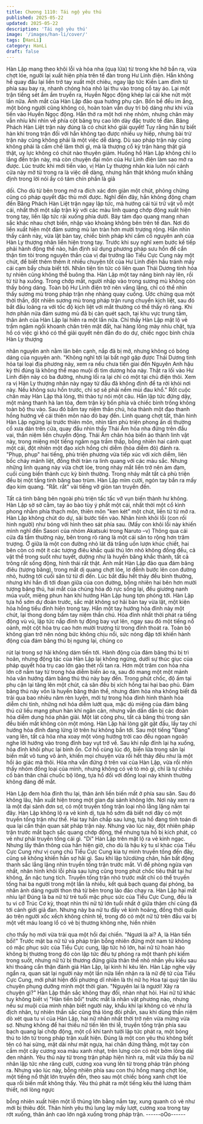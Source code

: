 ```yaml
---
title: Chương 1110: Tái ngộ yêu thú
published: 2025-05-22
updated: 2025-05-22
description: 'Tái ngộ yêu thú'
image: '/images/han-li/cover/'
tags: [HanLi]
category: HanLi
draft: false
---
```


Hàn Lập mang theo khôi lỗi và hỏa nha (quạ lửa) từ trong khe hở
bắn ra, vừa chợt lóe, người lại xuất hiện phía trên tế đàn trong Hư
Linh điện.
Hắn không hề quay đầu lại liền trở tay xuất một chiêu, ngay lập
tức Kiền Lam đỉnh từ phía sau bay ra, nhanh chóng hóa nhỏ lại
thu vào trong cổ tay áo.
Lại một trận tiếng sét ầm ầm truyền ra, Huyền Ngọc động khép lại
cái khe nứt một lần nữa.
Ánh mắt của Hàn Lập đảo qua hướng phụ cận.
Bốn bề đều im ắng, một bóng người cũng không có, hoàn toàn
vẫn duy trì bộ dáng như khi vừa tiến vào Huyền Ngọc động.
Hắn thở ra một hơi nhẹ nhỏm, nhưng chân mày vẫn nhíu khi nhìn
về phía cột băng trụ cao lớn dày đặc trước tế đàn.
Băng Phách Hàn Liệt trận này đúng là có chút khó giải quyết!
Tuy rằng hắn tự biết hàn khí trong trận đối với hắn không tạo
được nhiều uy hiếp, nhưng bài trừ trận này cũng không phải là
một việc dễ dàng. Dù sao pháp trận này cũng không phải là cấm
chế lâm thời gì, mà là thượng cổ kỳ trận hàng thật giá thật, uy lực
không có chút nào thuyên giảm.
Huống hồ Hàn Lập không chỉ lo lắng đến trận này, mà còn chuyện
đại môn của Hư Linh điện làm sao mở ra được.
Lúc trước khi mới tiến vào, vị Hàn Ly thượng nhân kia luôn nói
cánh cửa này mở từ trong ra là việc dễ dàng, nhưng hắn thật
không muốn khẳng định trong lời nói ấy có tám chín phần là giả

dối. Cho dù từ bên trong mở ra đích xác đơn giản một chút,
phỏng chừng cũng có pháp quyết đặc thù mới được.
Nghĩ đến đây, hắn không động chạm đến Băng Phách Hàn Liệt
trận ngay lập tức, mà hướng cái túi trữ vật vỗ một cái, nhất thời
một sấp trận kỳ với các màu linh quang chớp động xuất hiện trong
tay, liền lập tức rải xuống phía dưới.
Bảy tám đạo quang mang nhan sắc khác nhau chợt biến, nhập
vào khoảng không bên trên tế đàn. Nơi đó liền xuất hiện một đám
sương mù lan tràn hơn mười trượng rộng.
Hắn nhìn thấy cảnh này, vừa lật bàn tay, chiếc bình pháp khí cấm
cố nguyên anh của Hàn Ly thượng nhân liền hiện trong tay.
Trước khi suy nghĩ xem bước kế tiếp phải hành động thế nào,
hắn định sử dụng phương pháp sưu hồn để cẩn thận tìm tòi trong
nguyên thần của vị đại trưởng lão Tiểu Cực Cung này một chút,
để biết thêm thêm ít nhiều chuyện tốt của Hư Linh điện hầu tránh
mấy cái cạm bẩy chưa biết tới. Nhân tiện tin tức có liên quan Thái
Dương tinh hỏa tự nhiên cũng không thể buông tha.
Hàn Lập một tay nâng bình này lên, rồi từ từ hạ xuống.
Trong chớp mắt, người nhập vào trong sương mù không còn thấy
bóng dáng.
Toàn bộ Hư Linh điện trở nên vắng lặng, chỉ có thể nhìn thấy
sương mù trong pháp trận nhẹ nhàng quay cuồng.
Ước chừng qua một thời thần, đột nhiên sương mù trong pháp
trận rung chuyển kịch liệt, sau đó bắt đầu loãng ra với tốc độ kịch
liệt với mắt thường có thể thấy rõ ràng.
Khi hơn phân nửa đám sương mù đã bị càn quét sạch, tại khu
vực trung tâm, thân ảnh của Hàn Lập lại hiên ra một lần nữa.
Chỉ thấy Hàn Lập mặt lộ vẻ trầm ngâm ngồi khoanh chân trên mặt
đất, hai hàng lông mày nhíu chặt, tựa hồ có việc gì khó có thể giải
quyết nên đắn đo do dự, chiếc ngọc bình chứa Hàn Ly thượng

nhân nguyên anh nằm lăn bên cạnh, nắp đã bị mở, nhưng không
có bóng dáng của nguyên anh.
"Không nghĩ tới lại bất ngờ gặp được Thái Dương tinh hỏa tại loại
địa phương này, xem ra nếu chưa tiến giai đến Nguyên Anh hậu
kỳ thì đúng là không thể mạo muội đi tìm dương hỏa này. Thật ra
lối vào Hư Linh điện này có ba đường, nhưng lối ra lại chỉ có một
tại chủ điện thôi. Xem ra vị Hàn Ly thượng nhân này ngay từ đầu
đã không định để ta rời khỏi nơi này. Nếu không sưu hồn trước,
chỉ sợ sẽ phải nếm mùi đau khổ." Rốt cuộc chân mày Hàn Lập thả
lỏng, thì thào tự nói một câu.
Hắn lập tức đứng dậy, một mảng thanh hà lan tỏa, đem trận kỳ
bốn phía và chiếc bình trống không toàn bộ thu vào. Sau đó bấm
tay niệm thần chú, hóa thành một đạo thanh hồng hướng về cái
thiên môn nào đó bay đến.
Linh quang chợt tắt, thân hình Hàn Lập ngừng lại trước thiên
môn, nhìn tấm phù triện phong ấn dị thường cổ xưa dán trên cửa,
quay đầu nhìn thấy Thái Âm hỏa nha đứng trên đầu vai, thần
niệm liền chuyển động.
Thái Âm chân hỏa biến ảo thành linh vật này, trong miệng một
tiếng ngâm nga trầm thấp, bỗng nhiên hai cánh quạt một cái, đột
nhiên một đạo xích hồng chi diễm (hỏa diễm đỏ) đánh ra.
"Phụp, phụp" hai tiếng, phù triện phương vừa tiếp xúc với xích
diễm, liên bốc cháy mãnh liệt, đồng thời tràn ra linh quang với các
màu sắc.
Nhưng những linh quang này vừa chợt lóe, trong nháy mắt liền
trở nên ảm đạm, cuối cùng biến thành cực kỳ bình thường.
Trong nháy mắt tất cả phù triện đều bị một tầng tinh băng bao
trùm.
Hàn Lập mỉm cười, ngón tay bắn ra mấy đạo kim quang.
"Rắt. rắt" vài tiếng vỡ giòn tan truyền đến.

Tất cả tinh băng bên ngoài phù triện tấc tấc vỡ vụn biến thành hư
không.
Hàn Lập sờ sờ cằm, tay áo bào tùy ý phất một cái, nhất thời một
cổ kình phong nhằm phía thạch môn, thiên môn "ken két" một
chút, liền từ từ mở ra.
Hàn Lập không chút do dự, sãi bước tiến vào. Nhân hình khôi lỗi
(con rối hình người) như bóng với hình theo sát phía sau. (Mấy
con khôi lỗi này khiến mình nghĩ đến Sasori của nhóm Akatsuki
trong Naruto –v)
Thông qua cái cửa đá tầm thường này, bên trong rõ ràng là một
cái sân to rộng hơn trăm trượng.
Ở giữa là một con đường nhỏ lát đá trắng uốn lượn khúc chiết,
hai bên còn có một ít các tượng điêu khắc quái thú lớn nhỏ không
đồng đều, cả vật thể trong suốt như tuyết, dường như là huyền
băng khắc thành, tất cả trông rất sống động, hình thái rất thật.
Ánh mắt Hàn Lập đảo qua đám băng điêu (tượng băng), trong
mắt dị quang chợt lóe, lơ đễnh bước lên con đường nhỏ, hướng
tới cuối sân từ từ đi đến. Lúc bắt đầu hết thảy đều bình thường,
nhưng khi hắn đi tới đoạn giữa của con đường, bỗng nhiên hai
bên hơn mười tượng băng thú, hai mắt của chúng hóa đỏ rực
sống lại, đều giương nanh múa vuốt, miệng phun hàn khí hướng
Hàn Lập hung tợn phóng tới.
Hàn Lập tựa hồ sớm dự đoán trước, sắc mặt không sợ hãi bàn
tay vừa lật, một kiện hỏa hồng tiểu đỉnh hiện trong tay.
Hắn một tay hướng hỏa đỉnh này một chút, lại thong dong bấm
tay niệm thần chú.
Hỏa đỉnh nhất thời phát ra tiếng động vù vù, lập tức nắp đỉnh tự
động bay vụt lên, ngay sau đó một tiếng nổ oành, một cột hỏa trụ
cao hơn mười trượng từ trong đỉnh thoát ra.
Toàn bộ không gian trở nên nóng bức không chịu nổi, sức nóng
đập tới khiến hành động của đám băng thú bị ngưng lại, chúng co

rút lại trong sợ hãi không dám tiến tới.
Hành động của đám băng thú bị trì hoãn, nhưng động tác của
Hàn Lập lại không ngừng, dưới sự thúc giục của pháp quyết hỏa
trụ cao lớn gào thét rồi tan ra.
Hơn một trăm con hỏa nha lớn cỡ nắm tay từ trong hỏa diễm biến
ảo ra, sau đó mang một một mảnh hỏa vân hướng đám băng thú
thú này bay đến.
Trong phút chốc, độ ấm tại phụ cận lại tăng lên một chút, cả sân
đều bị xích hồng tai hại bao phủ.
Đám băng thú này vốn là huyền băng thân thể, nhưng đám hỏa
nha không biết đã trải qua bao nhiêu năm rèn luyện, mới tự trong
hỏa đỉnh hình thành hỏa diễm chi tinh, những nơi hỏa diễm lướt
qua, mặc dù miệng của đám băng thú cứ liều mạng phun hàn khí
ngăn cản, nhưng vẫn dần dần bị các đoàn hỏa diễm dung hóa
phân giải.
Một lát công phu, tất cả băng thú trong sân đều biến mất không
còn một móng.
Hàn Lập hài lòng gật gật đầu, lấy tay chỉ hướng hỏa đỉnh đang
lửng lờ trên hư không bắn tới.
Sau một tiếng "Đang" vang lên, tất cả hỏa nha xoay một vòng
hướng trời cao đều ngoan ngoãn nghe lời hướng vào trong đỉnh
bay vụt trở về.
Sau khi nắp đỉnh lại hạ xuống, hỏa đỉnh khôi phục lại bình ổn.
Cơ hồ cùng lúc đó, biển lửa trong sân lại biến mất vô tung vô ảnh,
khiến mọi chuyện vừa rồi hết thảy đều như là một hồi ảo giác mà
thôi.
Hỏa nha vẫn đứng ở trên vai của Hàn Lập, vừa rồi nhìn thấy
nhóm đồng loại của mình, nhưng không có vẻ tò mò gì, chỉ là tự
chiếu cố bản thân chải chuốc bộ lông, tựa hồ đối với đồng loại
này khinh thường không đáng để mắt.

Hàn Lập đem hỏa đỉnh thu lại, thân ảnh liền biến mất ở phía sau
sân.
Sau đó không lâu, hắn xuất hiện trong một gian đại sảnh không
lớn. Nơi này xem ra là một đại sảnh đơn sơ, có một truyền tống
trận loại nhỏ lẳng lặng nằm tại đây.
Hàn Lập không lộ ra vẻ kinh dị, tựa hồ sớm đã biết nơi đây có một
truyền tống trận như thế. Hai tay hắn chắp sau lưng, tựa hồ đang
tính toán đi qua lại cẩn thận quan sát pháp trận này.
Nhưng vào lúc này, đột nhiên pháp trận trước mắt bạch sắc
quang chớp động, thế nhưng tựa hồ bị kích phát, có vẻ như phải
truyền tống cái gì.
"Di" Hàn Lập trên mặt lộ ra vẻ kinh ngạc.
Nhưng lấy thần thông của hắn hiện giờ, cho dù là hậu kỳ tu sĩ
khác của Tiểu Cực Cung như vị cung chủ Tiểu Cực Cung kia tự
mình truyền tống đến đây, cũng sẽ không khiến hắn sợ hãi gì.
Sau khi lập tứcdừng chân, hắn bất động thanh sắc lẳng lặng nhìn
truyền tống trận trước mắt.
Vì để phòng ngừa vạn nhất, nhân hình khôi lỗi phía sau lưng cũng
trong phút chốc tiêu thất tại hư không, ẩn nặc tung tích.
Truyền tống trận nhỏ trước mắt chỉ có thể truyền tống hai ba
người trong một lần là nhiều, kết quả bạch quang đại phóng, ba
nhân ảnh dáng người thon thả từ bên trong lảo đảo chạy ra.
Hàn Lập hai mắt nhíu lại!
Đúng là ba nữ tử trẻ tuổi mặc phục sức của Tiểu Cực Cung, đều
là tu vi cỡ Trúc Cơ kỳ, thoạt nhìn thì nữ tử lớn tuổi nhất ở giữa
thậm chí cũng đã tới cảnh giới giả đan.
Nhưng này ba nữ tu đầy vẻ kinh hoảng, đồng thời quần áo trên
người xốc xếch không chỉnh tề, trong đó có một nữ tử trên đầu
vai bị một vết máu loang lổ có vẻ bị thương không nhẹ, hiển nhiên

cho thấy họ mới vừa trải qua một hồi đại chiến.
"Ngươi là ai? A, là Hàn tiền bối!" Trước mặt ba nữ tử và pháp trận
bỗng nhiên đứng một nam tử không có mặc phục sức của Tiểu
Cực cung, lập tức hô lớn, hai nữ tử hoàn hảo không bị thương
trong đó còn lập tức đều tự phóng ra một thanh phi kiếm trong
suốt, nhưng nữ tử bị thương đứng giữa thân thể nhỏ nhắn yêu
kiều sau khi thoáng cẩn thận đánh giá Hàn Lập, lại kinh hỉ kêu
lên.
Hàn Lập nghe vậy ngẩn ra, quan sát lại người này một lần nữa
liền nhận ra là nữ đệ tử của Tiểu Cực Cung, mới phát hiện đối
phương dĩ nhiên là thị nữ họ Hoa tại quý tân lâu chuyên phụng
dưỡng mình một thời gian.
"Nguyên lai là ngươi! Xảy ra chuyện gì?" Hàn Lập thần sắc không
thay đổi, nhàn nhạt hỏi.
Hai nữ tử khác tuy không biết vị "Hàn tiền bối" trước mắt là nhân
vật phương nào, nhưng nếu sư muội của mình nhận biết người
này, khẩu khí lại không có vẻ như là địch nhân, tự nhiên thần sắc
cũng thả lỏng đôi phần, sau khi dùng thần niệm dò xét qua tu vi
của Hàn Lập, hai nữ nhân nhất thời trở nên vừa mừng vừa sợ.
Nhưng không để hai thiếu nữ tiến lên thi lễ, truyền tống trận phía
sau bạch quang lại chớp động, một cổ khí tanh tưởi lập tức phát
ra, một bóng thú to lớn từ trong pháp trận xuất hiện. Đúng là một
con yêu thú không biết tên có hai sừng, mặt dài như mặt ngựa,
hai chân đứng thẳng, một tay còn cầm một cây cương xoa màu
xanh nhạt, trên lưng còn có một bờm lông dài đen nhánh.
Yêu thú này từ trong trận pháp hiện hình ra, mắt vừa thấy ba nữ
nhân lập tức nhe răng cười, cương xoa vung lên từ trong pháp
trận phóng ra.
Nhưng vào lúc này, bỗng nhiên phía sau con thú hồng mang chợt
lóe, một tiếng nổ thật lớn truyền đến, theo sau một chiếc bóng
xanh chợt lóe qua rồi biến mất không thấy.
Yêu thú phát ra một tiếng kêu thê lương thảm thiết, nơi lòng ngực

bỗng nhiên xuất hiện một lỗ thủng lớn bằng nắm tay, xung quanh
có vẻ như mới bị thiêu đốt. Thân hình yêu thú lung lay mấy lượt,
cương xoa trong tay rớt xuống, thân ảnh cao lớn ngã xuống trong
pháp trận.
------oOo------
